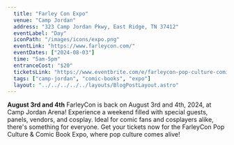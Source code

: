 ```yaml
---
  title: "Farley Con Expo"
  venue: "Camp Jordan"
  address: "323 Camp Jordan Pkwy, East Ridge, TN 37412"
  eventLabel: "Day"
  iconPath: "/images/icons/expo.png"
  eventLink: "https://www.farleycon.com/"
  eventDates: ["2024-08-03"]
  time: "5am-5pm"
  entranceCost: "$20"
  ticketsLink: "https://www.eventbrite.com/e/farleycon-pop-culture-comic-book-expo-tickets-796913137647?aff=oddtdtcreator"
  tags: ["camp-jordan", "comic-books", "expo"]
  layout: "../../../../../layouts/BlogPostLayout.astro"
---
```


<b>August 3rd and 4th</b>
FarleyCon is back on August 3rd and 4th, 2024, at Camp Jordan Arena! Experience a weekend filled with special guests, panels, vendors, and cosplay. Ideal for comic fans and cosplayers alike, there's something for everyone. Get your tickets now for the FarleyCon Pop Culture & Comic Book Expo, where pop culture comes alive!